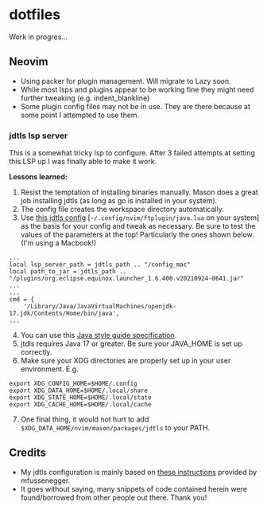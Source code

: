 # dotfiles

Work in progres...

## Neovim
* Using packer for plugin management. Will migrate to Lazy soon.
* While most lsps and plugins appear to be working fine they might need further tweaking (e.g. indent_blankline)
* Some plugin config files may not be in use. They are there because at some point I attempted to use them.

### jdtls lsp server
This is a somewhat tricky lsp to configure. After 3 failed attempts at setting this LSP up I was finally able to make it work.

**Lessons learned:**

1. Resist the temptation of installing binaries manually. Mason does a great job installing jdtls (as long as go is installed in your system).
2. The config file creates the workspace directory automatically.
3. Use [this jdtls config](https://github.com/manumoreno/dotfiles/blob/main/nvim/.config/nvim/ftplugin/java.lua) [```~/.config/nvim/ftplugin/java.lua``` on your system] as the basis for your config and tweak as necessary. Be sure to test the values of the parameters at the top! Particularly the ones shown below. (I'm using a Macbook!)
```
...
local lsp_server_path = jdtls_path .. "/config_mac"
local path_to_jar = jdtls_path .. "/plugins/org.eclipse.equinox.launcher_1.6.400.v20210924-0641.jar"
...
...
cmd = {
    '/Library/Java/JavaVirtualMachines/openjdk-17.jdk/Contents/Home/bin/java',
...
```
4. You can use this [Java style guide specification](https://github.com/google/styleguide/blob/gh-pages/intellij-java-google-style.xml).
5. jtdls requires Java 17 or greater. Be sure your JAVA_HOME is set up correctly.
6. Make sure your XDG directories are properly set up in your user environment. E.g.
```
export XDG_CONFIG_HOME=$HOME/.config
export XDG_DATA_HOME=$HOME/.local/share
export XDG_STATE_HOME=$HOME/.local/state
export XDG_CACHE_HOME=$HOME/.local/cache
```
7. One final thing, it would not hurt to add `$XDG_DATA_HOME/nvim/mason/packages/jdtls` to your PATH.

## Credits
* My jdtls configuration is mainly based on [these instructions](https://github.com/mfussenegger/nvim-jdtls) provided by mfussenegger.
* It goes without saying, many snippets of code contained herein were found/borrowed from other people out there. Thank you!
